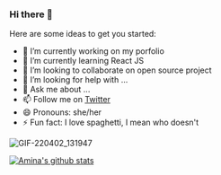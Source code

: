 ### Hi there 👋

<!--
**mimalson/mimalson** is a ✨ _special_ ✨ repository because its `README.md` (this file) appears on your GitHub profile.
-->
Here are some ideas to get you started:

- 🔭 I’m currently working on my porfolio
- 🌱 I’m currently learning React JS
- 👯 I’m looking to collaborate on open source project
- 🤔 I’m looking for help with ...
- 💬 Ask me about ...
- 📫 Follow me on [Twitter](http://twitter.com/simply_meenat)
- 😄 Pronouns: she/her
- ⚡ Fun fact: I love spaghetti, I mean who doesn't


![GIF-220402_131947](https://user-images.githubusercontent.com/87755052/161383768-0ae94591-26d7-48e5-94c8-0e51a52b5a57.gif)

[![Amina's github stats](https://github-readme-stats.vercel.app/api?username=mimalson)](https://github.com/mimalson/github-readme-stats)


